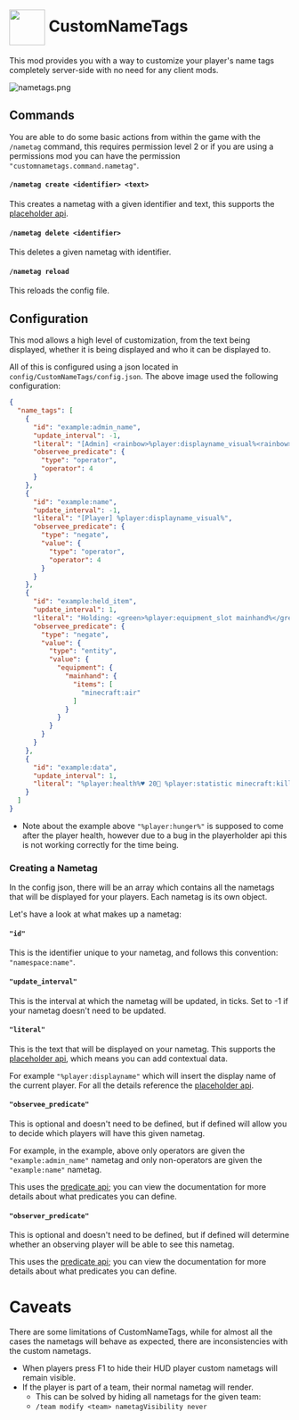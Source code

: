 # <img src="./src/main/resources/assets/nametag/icon.png" align="center" width="64px"/> CustomNameTags

This mod provides you with a way to customize your player's
name tags completely server-side with no need for any client mods.

![nametags.png](assets/nametags.png)

## Commands

You are able to do some basic actions from within the game with the `/nametag`
command, this requires permission level 2 or if you are using a permissions mod
you can have the permission `"customnametags.command.nametag"`.

#### `/nametag create <identifier> <text>`
This creates a nametag with a given identifier and text, this supports the
[placeholder api](https://placeholders.pb4.eu/user/default-placeholders/).

#### `/nametag delete <identifier>`
This deletes a given nametag with identifier.

#### `/nametag reload`
This reloads the config file.

## Configuration

This mod allows a high level of customization, from the text being
displayed, whether it is being displayed and who it can be displayed to.

All of this is configured using a json located in `config/CustomNameTags/config.json`.
The above image used the following configuration:

```json
{
  "name_tags": [
    {
      "id": "example:admin_name",
      "update_interval": -1,
      "literal": "[Admin] <rainbow>%player:displayname_visual%<rainbow> ",
      "observee_predicate": {
        "type": "operator",
        "operator": 4
      }
    },
    {
      "id": "example:name",
      "update_interval": -1,
      "literal": "[Player] %player:displayname_visual%",
      "observee_predicate": {
        "type": "negate",
        "value": {
          "type": "operator",
          "operator": 4
        }
      }
    },
    {
      "id": "example:held_item",
      "update_interval": 1,
      "literal": "Holding: <green>%player:equipment_slot mainhand%</green>",
      "observee_predicate": {
        "type": "negate",
        "value": {
          "type": "entity",
          "value": {
            "equipment": {
              "mainhand": {
                "items": [
                  "minecraft:air"
                ]
              }
            }
          }
        }
      }
    },
    {
      "id": "example:data",
      "update_interval": 1,
      "literal": "%player:health%♥ 20🍖 %player:statistic minecraft:killed minecraft:player%⚔ %player:statistic minecraft:deaths%\uD83D\uDC80"
    }
  ]
}
```
* Note about the example above `"%player:hunger%"` is supposed to come after the player health,
however due to a bug in the playerholder api this is not working correctly for the time being.

### Creating a Nametag

In the config json, there will be an array which contains all the nametags
that will be displayed for your players. Each nametag is its own object.

Let's have a look at what makes up a nametag:

#### `"id"`
This is the identifier unique to your nametag, and follows this convention:
`"namespace:name"`.

#### `"update_interval"`
This is the interval at which the nametag will be updated, in ticks. 
Set to -1 if your nametag doesn't need to be updated.

#### `"literal"`
This is the text that will be displayed on your nametag. This supports 
the [placeholder api](https://placeholders.pb4.eu/user/default-placeholders/),
which means you can add contextual data. 

For example `"%player:displayname"` which will insert the display name of the current player. 
For all the details reference the [placeholder api](https://placeholders.pb4.eu/user/default-placeholders/).

#### `"observee_predicate"`
This is optional and doesn't need to be defined, but if defined will allow
you to decide which players will have this given nametag. 

For example, in the example, above only operators are given the `"example:admin_name"` 
nametag and only non-operators are given the `"example:name"` nametag.

This uses the [predicate api](https://github.com/Patbox/PredicateAPI/blob/1.20.2/BUILTIN.md);
you can view the documentation for more details about what predicates you
can define.

#### `"observer_predicate"`
This is optional and doesn't need to be defined, but if defined will determine 
whether an observing player will be able to see this nametag.

This uses the [predicate api](https://github.com/Patbox/PredicateAPI/blob/1.20.2/BUILTIN.md);
you can view the documentation for more details about what predicates you
can define.

# Caveats

There are some limitations of CustomNameTags, while for almost all the cases
the nametags will behave as expected, there are inconsistencies with the
custom nametags.

- When players press F1 to hide their HUD player custom nametags will remain visible.
- If the player is part of a team, their normal nametag will render.
  - This can be solved by hiding all nametags for the given team:
  - `/team modify <team> nametagVisibility never`